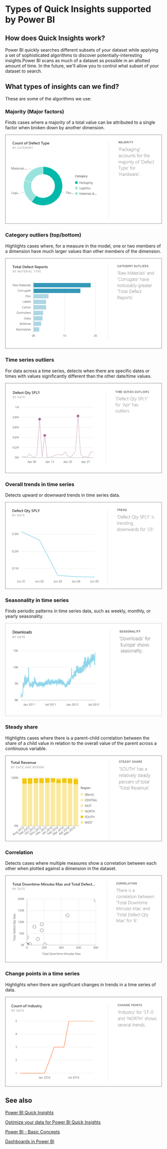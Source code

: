 ﻿<properties
   pageTitle="Types of Quick Insights supported by Power BI"
   description="Quick Insights with Power BI."
   services="powerbi"
   documentationCenter=""
   authors="mihart"
   manager="mblythe"
   editor=""
   tags=""
   qualityFocus="no"
   qualityDate=""/>

<tags
   ms.service="powerbi"
   ms.devlang="NA"
   ms.topic="article"
   ms.tgt_pltfrm="NA"
   ms.workload="powerbi"
   ms.date="04/21/2016"
   ms.author="mihart"/>


# Types of Quick Insights supported by Power BI

## How does Quick Insights work?

Power BI quickly searches different subsets of your dataset while applying a set of sophisticated algorithms to discover potentially-interesting insights.Power BI scans as much of a dataset as possible in an allotted amount of time.  In the future, we'll allow you to control what subset of your dataset to search.

##  What types of insights can we find?
These are some of the algorithms we use:

### Majority (Major factors)
Finds cases where a majority of a total value can be attributed to a single factor when broken down by another dimension.  

![](media/powerbi-service-auto-insights-types/PBI_auto_insight_types_majority.png)

### Category outliers (top/bottom)
Highlights cases where, for a measure in the model, one or two members of a dimension have much larger values than other members of the dimension.  

![](media/powerbi-service-auto-insights-types/PBI_auto_insight_types_category_outliers.png)

### Time series outliers
For data across a time series, detects when there are specific dates or times with values significantly different than the other date/time values.

![](media/powerbi-service-auto-insights-types/PBI_auto_insight_types_time_series_outliers.png)

### Overall trends in time series
Detects upward or downward trends in time series data.

![](media/powerbi-service-auto-insights-types/PBI_auto_insight_types_trend.png)

### Seasonality in time series
Finds periodic patterns in time series data, such as weekly, monthly, or yearly seasonality.

![](media/powerbi-service-auto-insights-types/PBI_auto_insight_types_seasonality_new.png)

### Steady share
Highlights cases where there is a parent-child correlation between the share of a child value in relation to the overall value of the parent across a continuous variable.

![](media/powerbi-service-auto-insights-types/PBI_auto_insight_types_steadyshare.png)

### Correlation
Detects cases where multiple measures show a correlation between each other when plotted against a dimension in the dataset.

![](media/powerbi-service-auto-insights-types/PBI_auto_insight_types_correlation.png)

### Change points in a time series
Highlights when there are significant changes in trends in a time series of data.

![](media/powerbi-service-auto-insights-types/PBI_auto_insight_types_changepoint.png)

## See also

[Power BI Quick Insights](powerbi-service-auto-insights.md)

[Optimize your data for Power BI Quick Insights](powerbi-service-auto-insights-optimize.md)

[Power BI - Basic Concepts](powerbi-service-basic-concepts.md)

[Dashboards in Power BI](powerbi-service-dashboards.md)
